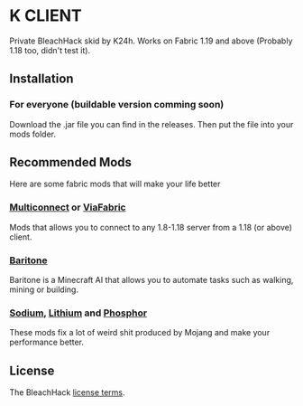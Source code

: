 
# K CLIENT

Private BleachHack skid by K24h.
Works on Fabric 1.19 and above (Probably 1.18 too, didn't test it).


## Installation
### For everyone (buildable version comming soon)

Download the .jar file you can find in the releases. Then put the file into your mods folder.

## Recommended Mods

Here are some fabric mods that will make your life better

### [Multiconnect](https://github.com/Earthcomputer/multiconnect) or [ViaFabric](https://github.com/ViaVersion/ViaFabric)
Mods that allows you to connect to any 1.8-1.18 server from a 1.18 (or above) client.

### [Baritone](https://github.com/cabaletta/baritone)
Baritone is a Minecraft AI that allows you to automate tasks such as walking, mining or building.

### [Sodium](https://www.curseforge.com/minecraft/mc-mods/sodium), [Lithium](https://www.curseforge.com/minecraft/mc-mods/lithium) and [Phosphor](https://www.curseforge.com/minecraft/mc-mods/phosphor)
These mods fix a lot of weird shit produced by Mojang and make your performance better.

## License

The BleachHack [license terms](https://github.com/BleachDev/BleachHack/blob/master/LICENSE).
